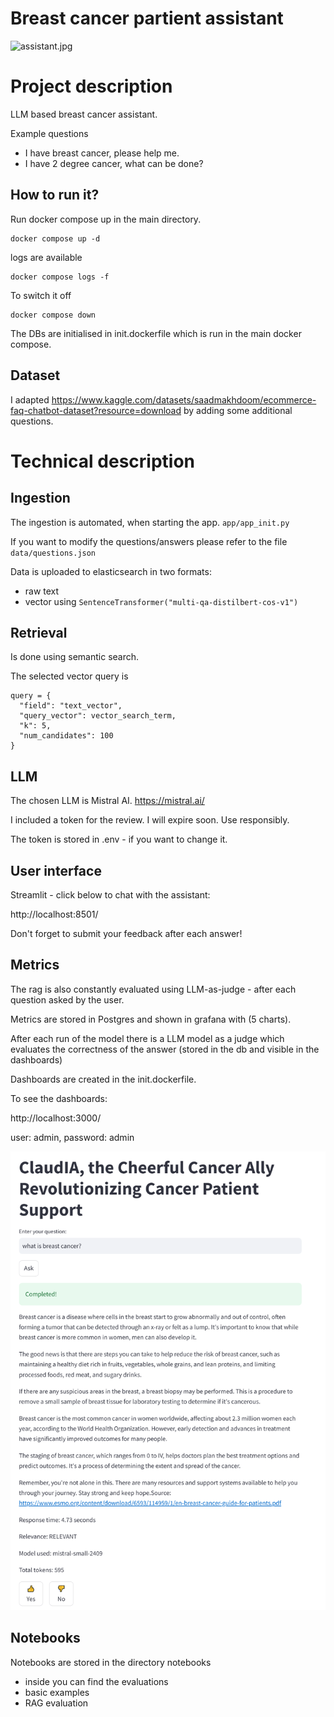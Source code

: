 # Breast cancer partient assistant
![assistant.jpg](img%2Fassistant.jpg)
# Project description

LLM based breast cancer assistant. 

Example questions

- I have breast cancer, please help me. 
- I have 2 degree cancer, what can be done?



## How to run it?

Run docker compose up in the main directory.

```
docker compose up -d
```

logs are available 
```
docker compose logs -f 
```

To switch it off

```
docker compose down
```

The DBs are initialised in init.dockerfile which is run in the main docker compose.



## Dataset

I adapted
https://www.kaggle.com/datasets/saadmakhdoom/ecommerce-faq-chatbot-dataset?resource=download
by adding some additional questions.

# Technical description

## Ingestion

The ingestion is automated, when starting the app. 
`app/app_init.py`

If you want to modify the questions/answers please refer to the file
`data/questions.json`

Data is uploaded to elasticsearch in two formats:

- raw text
- vector using `SentenceTransformer("multi-qa-distilbert-cos-v1")`

## Retrieval

Is done using semantic search.


The selected vector query is

```
query = {
  "field": "text_vector",
  "query_vector": vector_search_term,
  "k": 5,
  "num_candidates": 100
}
```

## LLM

The chosen LLM is Mistral AI.
https://mistral.ai/

I included a token for the review. I will expire soon. Use responsibly. 

The token is stored in .env - if you want to change it. 

## User interface

Streamlit - click below to chat with the assistant: 

http://localhost:8501/

Don't forget to submit your feedback after each answer! 


## Metrics

The rag is also constantly evaluated using LLM-as-judge - after each question asked by the user.  


Metrics are stored in Postgres and shown in grafana with (5 charts).

After each run of the model there is a LLM model as a judge which evaluates the correctness of the answer (stored in the
db and visible in the dashboards)

Dashboards are created in the init.dockerfile. 

To see the dashboards: 

http://localhost:3000/

user: admin, password: admin

![img_1.png](img%2Fimg_1.png)

## Notebooks

Notebooks are stored in the directory notebooks

- inside you can find the evaluations
- basic examples
- RAG evaluation 

